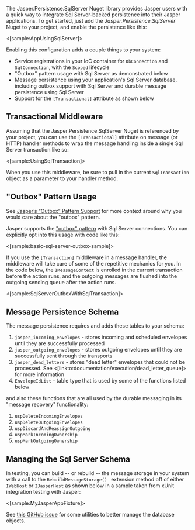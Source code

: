 <!--title:Using Sql Server with Jasper-->

The Jasper.Persistence.SqlServer Nuget library provides Jasper users with a quick way to integrate Sql Server-backed persistence into their
Jasper applications. To get started, just add the *Jasper.Persistence.SqlServer* Nuget to your project, and enable the persistence like this:

<[sample:AppUsingSqlServer]>

Enabling this configuration adds a couple things to your system:

* Service registrations in your IoC container for `DbConnection` and `SqlConnection`, with the `Scoped` lifecycle
* "Outbox" pattern usage with Sql Server as demonstrated below
* Message persistence using your application's Sql Server database, including outbox support with Sql Server and durable message persistence using Sql Server
* Support for the `[Transactional]` attribute as shown below

## Transactional Middleware

Assuming that the Jasper.Persistence.SqlServer Nuget is referenced by your project, you can use the `[Transactional]` attribute on message (or HTTP) handler methods to wrap the message handling inside
a single Sql Server transaction like so:

<[sample:UsingSqlTransaction]>

When you use this middleware, be sure to pull in the current `SqlTransaction` object as a parameter to your handler method.

 ## "Outbox" Pattern Usage

See [Jasper’s “Outbox” Pattern Support](https://jeremydmiller.com/2018/04/16/jaspers-outbox-pattern-support/) for more context around why you would care about the "outbox" pattern.

Jasper supports the ["outbox" pattern](https://jimmybogard.com/refactoring-towards-resilience-evaluating-coupling/) with Sql Server connections. You can explicitly opt into this usage with code like this:

<[sample:basic-sql-server-outbox-sample]>

If you use the `[Transaction]` middleware in a message handler, the middleware will take care of some of the repetitive mechanics for you. In the code below, the `IMessageContext` is enrolled in the current transaction before the action runs, and the outgoing messages
are flushed into the outgoing sending queue after the action runs.

<[sample:SqlServerOutboxWithSqlTransaction]>

## Message Persistence Schema

The message persistence requires and adds these tables to your schema:

1. `jasper_incoming_envelopes` - stores incoming and scheduled envelopes until they are successfully processed
1. `jasper_outgoing_envelopes` - stores outgoing envelopes until they are successfully sent through the transports
1. `jasper_dead_letters` - stores "dead letter" envelopes that could not be processed. See <[linkto:documentation/execution/dead_letter_queue]> for more information
1. `EnvelopeIdList` - table type that is used by some of the functions listed below

and also these functions that are all used by the durable messaging in its "message recovery" functionality:

1. `uspDeleteIncomingEnvelopes` 
1. `uspDeleteOutgoingEnvelopes` 
1. `uspDiscardAndReassignOutgoing` 
1. `uspMarkIncomingOwnership` 
1. `uspMarkOutgoingOwnership`

## Managing the Sql Server Schema

In testing, you can build -- or rebuild -- the message storage in your system with a call to the `RebuildMessageStorage() ` extension method off of either `IWebHost` or `IJasperHost` as shown below in a sample taken from xUnit integration testing with Jasper:

<[sample:MyJasperAppFixture]>

See [this GitHub issue](https://github.com/JasperFx/jasper/issues/372) for some utilities to better manage the database objects.